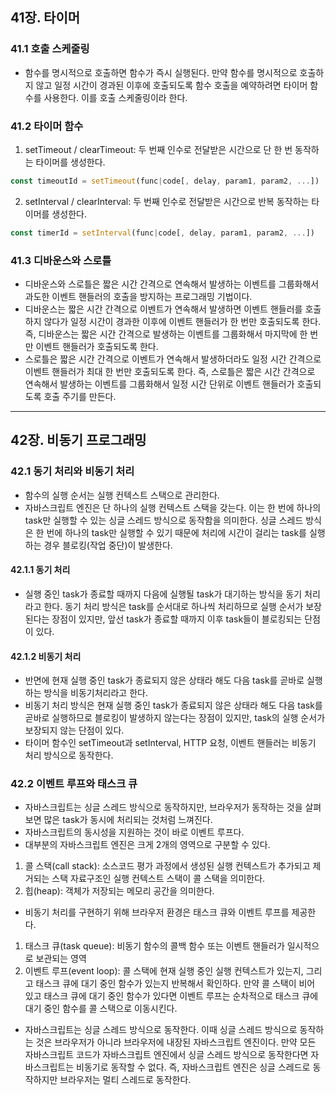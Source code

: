 ## 41장. 타이머

### 41.1 호출 스케줄링
- 함수를 명시적으로 호출하면 함수가 즉시 실행된다. 만약 함수를 명시적으로 호출하지 않고 일정 시간이 경과된 이후에 호출되도록 함수 호출을 예약하려면 타이머 함수를 사용한다. 이를 호출 스케줄링이라 한다.

### 41.2 타이머 함수
1. setTimeout / clearTimeout: 두 번째 인수로 전달받은 시간으로 단 한 번 동작하는 타이머를 생성한다.
```js
const timeoutId = setTimeout(func|code[, delay, param1, param2, ...])
```
2. setInterval / clearInterval: 두 번째 인수로 전달받은 시간으로 반복 동작하는 타이머를 생성한다.
```js
const timerId = setInterval(func|code[, delay, param1, param2, ...])
```

### 41.3 디바운스와 스로틀
- 디바운스와 스로틀은 짧은 시간 간격으로 연속해서 발생하는 이벤트를 그룹화해서 과도한 이벤트 핸들러의 호출을 방지하는 프로그래밍 기법이다.
- 디바운스는 짧은 시간 간격으로 이벤트가 연속해서 발생하면 이벤트 핸들러를 호출하지 않다가 일정 시간이 경과한 이후에 이벤트 핸들러가 한 번만 호출되도록 한다. 즉, 디바운스는 짧은 시간 간격으로 발생하는 이벤트를 그룹화해서 마지막에 한 번만 이벤트 핸들러가 호출되도록 한다.
- 스로틀은 짧은 시간 간격으로 이벤트가 연속해서 발생하더라도 일정 시간 간격으로 이벤트 핸들러가 최대 한 번만 호출되도록 한다. 즉, 스로틀은 짧은 시간 간격으로 연속해서 발생하는 이벤트를 그룹화해서 일정 시간 단위로 이벤트 핸들러가 호출되도록 호출 주기를 만든다.

---

## 42장. 비동기 프로그래밍

### 42.1 동기 처리와 비동기 처리
- 함수의 실행 순서는 실행 컨텍스트 스택으로 관리한다.
- 자바스크립트 엔진은 단 하나의 실행 컨텍스트 스택을 갖는다. 이는 한 번에 하나의 task만 실행할 수 있는 싱글 스레드 방식으로 동작함을 의미한다. 싱글 스레드 방식은 한 번에 하나의 task만 실행할 수 있기 때문에 처리에 시간이 걸리는 task를 실행하는 경우 블로킹(작업 중단)이 발생한다.

#### 42.1.1 동기 처리
- 실행 중인 task가 종료할 때까지 다음에 실행될 task가 대기하는 방식을 동기 처리라고 한다. 동기 처리 방식은 task를 순서대로 하나씩 처리하므로 실행 순서가 보장된다는 장점이 있지만, 앞선 task가 종료할 때까지 이후 task들이 블로킹되는 단점이 있다.

#### 42.1.2 비동기 처리
- 반면에 현재 실행 중인 task가 종료되지 않은 상태라 해도 다음 task를 곧바로 실행하는 방식을 비동기처리라고 한다.
- 비동기 처리 방식은 현재 실행 중인 task가 종료되지 않은 상태라 해도 다음 task를 곧바로 실행하므로 블로킹이 발생하지 않는다는 장점이 있지만, task의 실행 순서가 보장되지 않는 단점이 있다.
- 타이머 함수인 setTimeout과 setInterval, HTTP 요청, 이벤트 핸들러는 비동기 처리 방식으로 동작한다.

### 42.2 이벤트 루프와 태스크 큐
- 자바스크립트는 싱글 스레드 방식으로 동작하지만, 브라우저가 동작하는 것을 살펴보면 많은 task가 동시에 처리되는 것처럼 느껴진다.
- 자바스크립트의 동시성을 지원하는 것이 바로 이벤트 루프다. 
- 대부분의 자바스크립트 엔진은 크게 2개의 영역으로 구분할 수 있다.
1. 콜 스택(call stack): 소스코드 평가 과정에서 생성된 실행 컨텍스트가 추가되고 제거되는 스택 자료구조인 실행 컨텍스트 스택이 콜 스택을 의미한다.
2. 힙(heap): 객체가 저장되는 메모리 공간을 의미한다.
- 비동기 처리를 구현하기 위해 브라우저 환경은 태스크 큐와 이벤트 루프를 제공한다.
1. 태스크 큐(task queue): 비동기 함수의 콜백 함수 또는 이벤트 핸들러가 일시적으로 보관되는 영역
2. 이벤트 루프(event loop): 콜 스택에 현재 실행 중인 실행 컨텍스트가 있는지, 그리고 태스크 큐에 대기 중인 함수가 있는지 반복해서 확인하다. 만약 콜 스택이 비어 있고 태스크 큐에 대기 중인 함수가 있다면 이벤트 루프는 순차적으로 태스크 큐에 대기 중인 함수를 콜 스택으로 이동시킨다.
- 자바스크립트는 싱글 스레드 방식으로 동작한다. 이때 싱글 스레드 방식으로 동작하는 것은 브라우저가 아니라 브라우저에 내장된 자바스크립트 엔진이다. 만약 모든 자바스크립트 코드가 자바스크립트 엔진에서 싱글 스레드 방식으로 동작한다면 자바스크립트는 비동기로 동작할 수 없다. 즉, 자바스크립트 엔진은 싱글 스레드로 동작하지만 브라우저는 멀티 스레드로 동작한다.
